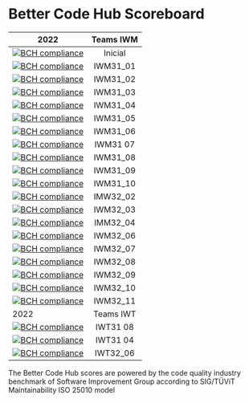 # Better Code Hub Scoreboard
 


| 2022        | Teams IWM |          
| ------------- |:-------------:| 
| [![BCH compliance](https://bettercodehub.com/edge/badge/jdiazfernandez/EMS-lab3_mantenibilidad?branch=main&token=d5fb16d23d90b90e4a785307557f9ccab4deb07e)](https://bettercodehub.com/) | Inicial |
| [![BCH compliance](https://bettercodehub.com/edge/badge/ETSISI-EMS/ems2022_lab_3_mantenibilidad_iwm31-grupoiwm31_01?branch=main&token=eb9f0cc2e3920a962b0f915e5a252d565e5acc5d)](https://bettercodehub.com/) | IWM31_01 |
| [![BCH compliance](https://bettercodehub.com/edge/badge/ETSISI-EMS/ems2022_lab_3_mantenibilidad_iwm31-grupoiwm31_02?branch=main&token=5391d9ceea400d39b23c33bc30a12740dd86900b)](https://bettercodehub.com/) | IWM31_02 |
| [![BCH compliance](https://bettercodehub.com/edge/badge/ETSISI-EMS/ems2022_lab_3_mantenibilidad_iwm31-grupoiwm31_03?branch=main&token=96bbb79bd1035fdd43a460e80355c7830132afc9)](https://bettercodehub.com/) | IWM31_03 |
| [![BCH compliance](https://bettercodehub.com/edge/badge/ETSISI-EMS/ems2022_lab_3_mantenibilidad_iwm31-grupoiwm31_04?branch=main&token=27597408d25b4ea3f056905292e01a4299e125bb)](https://bettercodehub.com/) | IWM31_04 |
| [![BCH compliance](https://bettercodehub.com/edge/badge/ETSISI-EMS/ems2022_lab_3_mantenibilidad_iwm31-grupoiwm31_05?branch=main&token=da2f6d8babd15f451b9903565dbf04cc79530126)](https://bettercodehub.com/) | IWM31_05 |
| [![BCH compliance](https://bettercodehub.com/edge/badge/ETSISI-EMS/ems2022_lab_3_mantenibilidad_iwm31-grupoiwm31_06?branch=main&token=54e460f913a0bad38164908b0632e5310c52cfb8)](https://bettercodehub.com/) | IWM31_06 |
| [![BCH compliance](https://bettercodehub.com/edge/badge/ETSISI-EMS/ems2022_lab_3_mantenibilidad_iwm31-grupoiwm31-07?branch=main&token=bb4b7865c6ef20e001da902ad65483126c54f88f)](https://bettercodehub.com/) | IWM31 07 |
| [![BCH compliance](https://bettercodehub.com/edge/badge/ETSISI-EMS/ems2022_lab_3_mantenibilidad_iwm31-ems2022-iwm31-08?branch=main&token=7b83d286cbf629fd7c0e0d29b747a382fafb491d)](https://bettercodehub.com/) | IWM31_08 |
[![BCH compliance](https://bettercodehub.com/edge/badge/ETSISI-EMS/ems2022_lab_3_mantenibilidad_iwm31-grupoiwm31_09?branch=main&token=6c83a33a47e95cef78b87a4b909e7f181f3b0a6a)](https://bettercodehub.com/) | IWM31_09 |
| [![BCH compliance](https://bettercodehub.com/edge/badge/ETSISI-EMS/ems2022_lab_3_mantenibilidad_iwm31-ems2022-iwm31-10?branch=main&token=86831cc375aa567048cdf9a3f74e6126097225b8)](https://bettercodehub.com/) | IWM31_10 |
| [![BCH compliance](https://bettercodehub.com/edge/badge/ETSISI-EMS/ems2022_lab_3_mantenibilidad_iwm32-grupoiwm32_02?branch=main&token=ba03c0f18ed751084329f40a99e8558d6063e4b8)](https://bettercodehub.com/) | IMW32_02 |
| [![BCH compliance](https://bettercodehub.com/edge/badge/ETSISI-EMS/ems2022_lab_3_mantenibilidad_iwm31-grupoiwm32_03?branch=main&token=2e6691e585ce6c5bb9104439e22760057561d223)](https://bettercodehub.com/) | IWM32_03 |
| [![BCH compliance](https://bettercodehub.com/edge/badge/ETSISI-EMS/ems2022_lab_3_mantenibilidad_iwm31-grupoiwm32_04?branch=main&token=5d876b24aa672e4f7361bfcd7bb2e179a9805719)](https://bettercodehub.com/) | IMM32_04 |
| [![BCH compliance](https://bettercodehub.com/edge/badge/ETSISI-EMS/ems2022_lab_3_mantenibilidad_iwm32-grupoiwm32_06?branch=main&token=31346540225b4c39de2c1b406d432ed6a3504c72)](https://bettercodehub.com/) | IWM32_06 |
| [![BCH compliance](https://bettercodehub.com/edge/badge/ETSISI-EMS/ems2022_lab_3_mantenibilidad_iwm32-ems2022-iwm32-07?branch=main&token=beede2df6a015d175c353ab76d0d7fb6a87f6669)](https://bettercodehub.com/) | IWM32_07
| [![BCH compliance](https://bettercodehub.com/edge/badge/ETSISI-EMS/ems2022_lab_3_mantenibilidad_iwm32-grupoiwm32_08?branch=main&token=1b8340336490f25a0845fe017218da2284869999)](https://bettercodehub.com/) | IWM32_08 | 
| [![BCH compliance](https://bettercodehub.com/edge/badge/ETSISI-EMS/ems2022_lab_3_mantenibilidad_iwm32-ems2022-iwm32-09?branch=main&token=8ed771ea7fda1c757e6055115cb2a0a2b7721b68)](https://bettercodehub.com/) | IWM32_09 |
| [![BCH compliance](https://bettercodehub.com/edge/badge/ETSISI-EMS/ems2022_lab_3_mantenibilidad_iwm32-grupoiwm32_10?branch=main&token=e03c210621ce43350c91b98bb4674440db0477a7)](https://bettercodehub.com/)| IWM32_10 |
| [![BCH compliance](https://bettercodehub.com/edge/badge/ETSISI-EMS/ems2022_lab_3_mantenibilidad_iwm31-gurpoiwm32_11?branch=main&token=947b2d63d6614019734b98581e8180851aa9a860)](https://bettercodehub.com/)| IWM32_11 |
| 2022        | Teams IWT |          
| [![BCH compliance](https://bettercodehub.com/edge/badge/ETSISI-EMS/ems2022_lab_3_mantenibilidad_iwt31-grupoiwt31_08?branch=main&token=000109ac0354a6665833082701ef80fbf17d73a3)](https://bettercodehub.com/) | IWT31 08 |
| [![BCH compliance](https://bettercodehub.com/edge/badge/ETSISI-EMS/ems2022_lab_3_mantenibilidad_iwt31-grupoiwt31_04?branch=main&token=154060a850f56f42acc48285e1f06dc792602cbb)](https://bettercodehub.com/) | IWT31 04 |
| [![BCH compliance](https://bettercodehub.com/edge/badge/ETSISI-EMS/ems2022_lab_3_mantenibilidad_iwt32-grupoiwt32_06?branch=main&token=8d34b0072fb8e88c9103ee493a1c57ab51efaa4b)](https://bettercodehub.com/) | IWT32_06 |


The Better Code Hub scores are powered by the code quality industry benchmark of Software Improvement Group according to SIG/TÜViT Maintainability ISO 25010 model

